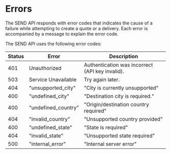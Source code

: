 # Errors

<aside class="info">
    The SEND API responds with error codes that indicates the cause of a failure while attempting to create a quote or a delivery. Each error is accompanied by a message to explain the error code.
</aside>

The SEND API uses the following error codes:


Status | Error | Description
------ | ----- | -----------
401  | Unauthorized | Authentication was incorrect (API key invalid).
503  | Service Unavailable | Try again later.
404 | "unsupported_city" | "City is currently unsupported"
400 | "undefined_city" | "Destination city is required."
400 | "undefined_country" | "Origin/destination country required"
404 | "invalid_country" | "Unsupported country provided"
400 | "undefined_state" | "State is required"
404 | "invalid_state"  | "Unsupported state required"
500  |"internal_error" | "Internal server error"

